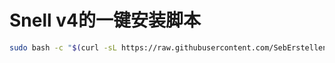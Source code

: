 # Snell v4的一键安装脚本
```bash
sudo bash -c "$(curl -sL https://raw.githubusercontent.com/SebErstellen/snell/main/snell.sh)"
```
